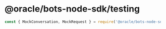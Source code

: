 # @oracle/bots-node-sdk/testing

```javascript
const { MockConversation, MockRequest } = require('@oracle/bots-node-sdk/testing');
```